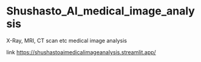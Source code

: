 # Shushasto_AI_medical_image_analysis
X-Ray, MRI, CT scan etc medical image analysis


link https://shushastoaimedicalimageanalysis.streamlit.app/
